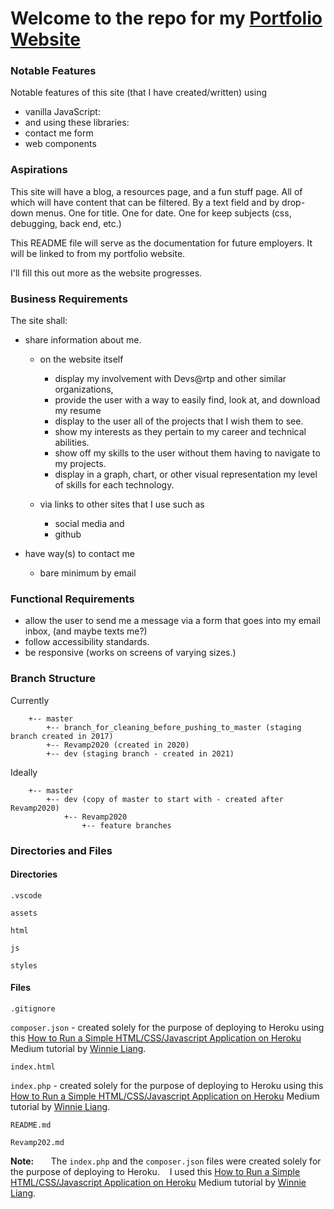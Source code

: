 # Welcome to the repo for my [Portfolio Website](https://jamiebort.github.io/)

### Notable Features
Notable features of this site (that I have created/written) using 
* vanilla JavaScript:
* and using these libraries:
* contact me form
* web components

### Aspirations
This site will have a blog, a resources page, and a fun stuff page. All of which will have content that can be filtered.
By a text field and by drop-down menus. One for title. One for date. One for keep subjects (css, debugging, back end, etc.)

This README file will serve as the documentation for future employers. It will be linked to from my portfolio website.

I'll fill this out more as the website progresses.

### Business Requirements
The site shall:

* share information about me.
	* on the website itself
		* display my involvement with Devs@rtp and other similar organizations,
		* provide the user with a way to easily find, look at, and download my resume
		* display to the user all of the projects that I wish them to see.
		* show my interests as they pertain to my career and technical abilities.
		* show off my skills to the user without them having to navigate to my projects.
		* display in a graph, chart, or other visual representation my level of skills for each technology.
		
	* via links to other sites that I use such as
		* social media and
		* github

* have way(s) to contact me
	* bare minimum by email
		
### Functional Requirements

* allow the user to send me a message via a form that goes into my email inbox, (and maybe texts me?)
* follow accessibility standards.
* be responsive (works on screens of varying sizes.)

### Branch Structure
   Currently

        +-- master
            +-- branch_for_cleaning_before_pushing_to_master (staging branch created in 2017)
            +-- Revamp2020 (created in 2020)
            +-- dev (staging branch - created in 2021)

   Ideally
   
        +-- master
            +-- dev (copy of master to start with - created after Revamp2020)
                +-- Revamp2020
                    +-- feature branches

### Directories and Files
#### Directories

`.vscode`

`assets`

`html`

`js`

`styles`

#### Files

`.gitignore`

`composer.json` - created solely for the purpose of deploying to Heroku using this [How to Run a Simple HTML/CSS/Javascript Application on Heroku](https://medium.com/@winnieliang/how-to-run-a-simple-html-css-javascript-application-on-heroku-4e664c541b0b) Medium tutorial by [Winnie Liang](https://medium.com/@winnieliang).

`index.html` 

`index.php` - created solely for the purpose of deploying to Heroku using this [How to Run a Simple HTML/CSS/Javascript Application on Heroku](https://medium.com/@winnieliang/how-to-run-a-simple-html-css-javascript-application-on-heroku-4e664c541b0b) Medium tutorial by [Winnie Liang](https://medium.com/@winnieliang).

`README.md`

`Revamp202.md`


**Note:** 
&nbsp;&nbsp;&nbsp;&nbsp;&nbsp;&nbsp;The `index.php` and the `composer.json` files were created solely for the purpose of deploying to Heroku. 
&nbsp;&nbsp;&nbsp;I used this [How to Run a Simple HTML/CSS/Javascript Application on Heroku](https://medium.com/@winnieliang/how-to-run-a-simple-html-css-javascript-application-on-heroku-4e664c541b0b) Medium tutorial by [Winnie Liang](https://medium.com/@winnieliang).
